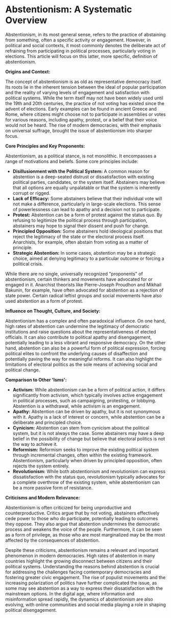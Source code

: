 # Abstentionism: A Systematic Overview

Abstentionism, in its most general sense, refers to the practice of abstaining from something, often a specific activity or engagement. However, in political and social contexts, it most commonly denotes the deliberate act of refraining from participating in political processes, particularly voting in elections. This article will focus on this latter, more specific, definition of abstentionism.

**Origins and Context:**

The concept of abstentionism is as old as representative democracy itself. Its roots lie in the inherent tension between the ideal of popular participation and the reality of varying levels of engagement and satisfaction with political systems. While the term itself may not have been widely used until the 19th and 20th centuries, the practice of not voting has existed since the advent of elections. Early examples can be found in ancient Greece and Rome, where citizens might choose not to participate in assemblies or votes for various reasons, including apathy, protest, or a belief that their voice would not be heard. The rise of modern democracies, with their emphasis on universal suffrage, brought the issue of abstentionism into sharper focus.

**Core Principles and Key Proponents:**

Abstentionism, as a political stance, is not monolithic. It encompasses a range of motivations and beliefs. Some core principles include:

*   **Disillusionment with the Political System:** A common reason for abstention is a deep-seated distrust or dissatisfaction with existing political parties, candidates, or the system itself. Abstainers may believe that all options are equally unpalatable or that the system is inherently corrupt or rigged.
*   **Lack of Efficacy:** Some abstainers believe that their individual vote will not make a difference, particularly in large-scale elections. This sense of powerlessness can lead to apathy and a decision not to participate.
*   **Protest:** Abstention can be a form of protest against the status quo. By refusing to legitimize the political process through participation, abstainers may hope to signal their dissent and push for change.
*   **Principled Opposition:** Some abstainers hold ideological positions that reject the legitimacy of the state or the electoral process itself. Anarchists, for example, often abstain from voting as a matter of principle.
*   **Strategic Abstention:** In some cases, abstention may be a strategic choice, aimed at denying legitimacy to a particular outcome or forcing a political crisis.

While there are no single, universally recognized "proponents" of abstentionism, certain thinkers and movements have advocated for or engaged in it. Anarchist theorists like Pierre-Joseph Proudhon and Mikhail Bakunin, for example, have often advocated for abstention as a rejection of state power. Certain radical leftist groups and social movements have also used abstention as a form of protest.

**Influence on Thought, Culture, and Society:**

Abstentionism has a complex and often paradoxical influence. On one hand, high rates of abstention can undermine the legitimacy of democratic institutions and raise questions about the representativeness of elected officials. It can also contribute to political apathy and disengagement, potentially leading to a less vibrant and responsive democracy. On the other hand, abstention can also be a powerful form of political expression, forcing political elites to confront the underlying causes of disaffection and potentially paving the way for meaningful reforms. It can also highlight the limitations of electoral politics as the sole means of achieving social and political change.

**Comparison to Other 'Isms':**

*   **Activism:** While abstentionism can be a form of political action, it differs significantly from activism, which typically involves active engagement in political processes, such as campaigning, protesting, or lobbying. Abstention is a withdrawal, while activism is an engagement.
*   **Apathy:** Abstention can be driven by apathy, but it is not synonymous with it. Apathy is a lack of interest or concern, while abstention can be a deliberate and principled choice.
*   **Cynicism:** Abstention can stem from cynicism about the political system, but it is not always the case. Some abstainers may have a deep belief in the possibility of change but believe that electoral politics is not the way to achieve it.
*   **Reformism:** Reformism seeks to improve the existing political system through incremental changes, often within the existing framework. Abstentionism, particularly when driven by principled opposition, often rejects the system entirely.
*   **Revolutionism:** While both abstentionism and revolutionism can express dissatisfaction with the status quo, revolutionism typically advocates for a complete overthrow of the existing system, while abstentionism can be a more passive form of resistance.

**Criticisms and Modern Relevance:**

Abstentionism is often criticized for being unproductive and counterproductive. Critics argue that by not voting, abstainers effectively cede power to those who do participate, potentially leading to outcomes they oppose. They also argue that abstention undermines the democratic process and weakens the voice of the people. Furthermore, it can be seen as a form of privilege, as those who are most marginalized may be the most affected by the consequences of abstention.

Despite these criticisms, abstentionism remains a relevant and important phenomenon in modern democracies. High rates of abstention in many countries highlight the growing disconnect between citizens and their political systems. Understanding the reasons behind abstention is crucial for addressing the challenges facing contemporary democracies and fostering greater civic engagement. The rise of populist movements and the increasing polarization of politics have further complicated the issue, as some may see abstention as a way to express their dissatisfaction with the mainstream options. In the digital age, where information and misinformation spread rapidly, the dynamics of abstentionism are also evolving, with online communities and social media playing a role in shaping political disengagement.

